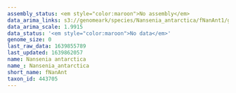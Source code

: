 ```yaml
---
assembly_status: <em style="color:maroon">No assembly</em>
data_arima_links: s3://genomeark/species/Nansenia_antarctica/fNanAnt1/genomic_data/arima/<br>
data_arima_scale: 1.9915
data_status: '<em style="color:maroon">No data</em>'
genome_size: 0
last_raw_data: 1639855789
last_updated: 1639862057
name: Nansenia antarctica
name_: Nansenia_antarctica
short_name: fNanAnt
taxon_id: 443705
---
```

